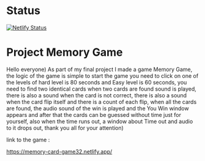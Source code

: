 # Status

[![Netlify Status](https://api.netlify.com/api/v1/badges/db15bf87-9a33-4067-ae04-7440edfa89ca/deploy-status)](https://app.netlify.com/sites/memory-card-game32/deploys)

# Project Memory Game

Hello everyone)
As part of my final project I made a game Memory Game, the logic of the game is simple to start the game you need to click on one of the levels of hard level is 80 seconds and Easy level is 60 seconds, you need to find two identical cards when two cards are found sound is played, there is also a sound when the card is not correct, there is also a sound when the card flip itself and there is a count of each flip, when all the cards are found, the audio sound of the win is played and the You Win window appears and after that the cards can be guessed without time just for yourself, also when the time runs out, a window about Time out and audio to it drops out, thank you all for your attention)

link to the game :


https://memory-card-game32.netlify.app/
